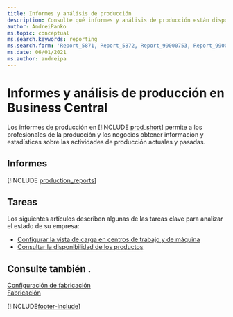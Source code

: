 ```yaml
---
title: Informes y análisis de producción
description: Consulte qué informes y análisis de producción están disponibles en la versión estándar de Business Central para que pueda realizar un seguimiento de su negocio.
author: AndreiPanko
ms.topic: conceptual
ms.search.keywords: reporting
ms.search.form: 'Report_5871, Report_5872, Report_99000753, Report_99000756, Report_99000757, Report_99000758, Report_99000791, Report_99000780, Report_99000783, Report_99000784, Report_99000788, Report_99000767'
ms.date: 06/01/2021
ms.author: andreipa
---
```

# <a name="production-reports-and-analytics-in-business-central"></a><a name="production-reports-and-analytics-in-business-central"></a><a name="production-reports-and-analytics-in-business-central"></a>Informes y análisis de producción en Business Central

Los informes de producción en [!INCLUDE [prod_short](includes/prod_short.md)] permite a los profesionales de la producción y los negocios obtener información y estadísticas sobre las actividades de producción actuales y pasadas.  

## <a name="reports"></a><a name="reports"></a><a name="reports"></a>Informes
[!INCLUDE [production_reports](includes/production-reports-include.md)]

## <a name="tasks"></a><a name="tasks"></a><a name="tasks"></a>Tareas

Los siguientes artículos describen algunas de las tareas clave para analizar el estado de su empresa:

* [Configurar la vista de carga en centros de trabajo y de máquina](production-how-to-view-the-load-on-work-centers.md)  
* [Consultar la disponibilidad de los productos](inventory-how-availability-overview.md)

## <a name="see-also"></a><a name="see-also"></a><a name="see-also"></a>Consulte también .

[Configuración de fabricación](production-configure-production-processes.md)  
[Fabricación](production-manage-manufacturing.md)  

[!INCLUDE[footer-include](includes/footer-banner.md)]
